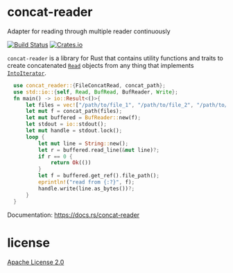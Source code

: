 concat-reader
=============

Adapter for reading through multiple reader continuously

[![Build Status](https://travis-ci.org/Larusso/concat-reader.svg?branch=master)](https://travis-ci.org/Larusso/concat-reader)
[![Crates.io](https://img.shields.io/crates/v/concat-reader.svg)](https://crates.io/crates/concat-reader)

`concat-reader` is a library for Rust that contains utility functions and traits to create
concatenated [`Read`] objects from any thing that implements [`IntoIterator`].

```rust
  use concat_reader::{FileConcatRead, concat_path};
  use std::io::{self, Read, BufRead, BufReader, Write};
  fn main() -> io::Result<()>{
      let files = vec!["/path/to/file_1", "/path/to/file_2", "/path/to/file_3"];
      let mut f = concat_path(files);
      let mut buffered = BufReader::new(f);
      let stdout = io::stdout();
      let mut handle = stdout.lock();
      loop {
          let mut line = String::new();
          let r = buffered.read_line(&mut line)?;
          if r == 0 {
              return Ok(())
          }
          let f = buffered.get_ref().file_path();
          eprintln!("read from {:?}", f);
          handle.write(line.as_bytes())?;
      }
  }
```

Documentation: https://docs.rs/concat-reader

license
=======

[Apache License 2.0](LICENSE)

[`READ`]:         https://doc.rust-lang.org/std/io/trait.Read.html
[`IntoIterator`]: https://doc.rust-lang.org/std/iter/trait.IntoIterator.html  
